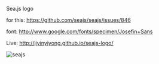 
Sea.js logo

for this: https://github.com/seajs/seajs/issues/846

font: http://www.google.com/fonts/specimen/Josefin+Sans

Live: http://jiyinyiyong.github.io/seajs-logo/

![seajs](https://lh4.googleusercontent.com/-zrUtM1Pdlc4/UfZ5mSZGSnI/AAAAAAAAA8o/MhjH2Omd3BE/w788-h376-no/seajs-logo.png)